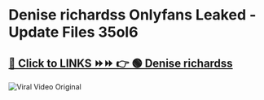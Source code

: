 
 # Denise richardss Onlyfans Leaked - Update Files 35ol6

## <h2><a href="https://clipsfans.com/Denise_richardss&ref=git">🔗 Click to LINKS ⏩⏩ 👉 🟢 Denise richardss </a></h2>

<a href="https://clipsfans.com/Denise_richardss&ref=git" rel="nofollow" data-target="animated-image.originalLink"><img src="https://i.ibb.co.com/xMMVF88/686577567.gif" alt="Viral Video Original" style="max-width: 100%; display: inline-block;" data-target="animated-image.originalImage"></a>

